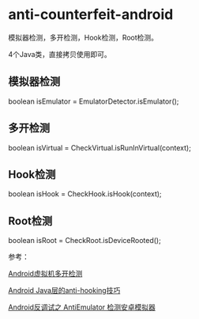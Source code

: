# anti-counterfeit-android
模拟器检测，多开检测，Hook检测，Root检测。


4个Java类，直接拷贝使用即可。
## 模拟器检测
 boolean isEmulator = EmulatorDetector.isEmulator();
## 多开检测
 boolean isVirtual = CheckVirtual.isRunInVirtual(context);
## Hook检测
 boolean isHook = CheckHook.isHook(context);
## Root检测
 boolean isRoot = CheckRoot.isDeviceRooted();
 
 
 参考：
 
 [Android虚拟机多开检测](https://www.jianshu.com/p/216d65d9971e)
 
 [Android Java层的anti-hooking技巧](http://www.droidsec.cn/android-java%E5%B1%82%E7%9A%84anti-hooking%E6%8A%80%E5%B7%A7/)
 
 [Android反调试之 AntiEmulator 检测安卓模拟器](http://blog.csdn.net/earbao/article/details/51455564)
